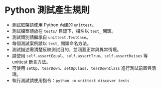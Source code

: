 # Python 測試產生規則

- 測試框架請使用 Python 內建的 `unittest`。
- 測試檔案請放在 `tests/` 目錄下，檔名以 `test_` 開頭。
- 測試類別請繼承自 `unittest.TestCase`。
- 每個測試案例請以 `test_` 開頭命名方法。
- 測試描述需清楚反映測試目的，並涵蓋正常與異常情境。
- 請使用 `self.assertEqual`、`self.assertTrue`、`self.assertRaises` 等 unittest 斷言方法。
- 可使用 `setUp`、`tearDown`、`setUpClass`、`tearDownClass` 進行測試前置與清理。
- 執行測試請使用指令：`python -m unittest discover tests`

